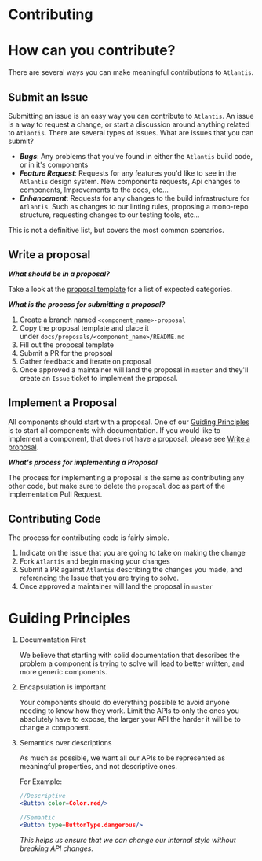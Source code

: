 # Contributing

# How can you contribute?

There are several ways you can make meaningful contributions to `Atlantis`. 

## Submit an Issue

Submitting an issue is an easy way you can contribute to `Atlantis`. An issue is a way to request a change, or start a discussion around anything related to `Atlantis`. There are several types of issues. What are issues that you can submit?

- ***Bugs***: Any problems that you've found in either the `Atlantis` build code, or in it's components
- ***Feature Request***: Requests for any features you'd like to see in the `Atlantis` design system.  New components requests, Api changes to components, Improvements to the docs, etc...
- ***Enhancement***: Requests for any changes to the build infrastructure for `Atlantis`. Such as changes to our linting rules, proposing a mono-repo structure, requesting changes to our testing tools, etc...

This is not a definitive list, but covers the most common scenarios.

## Write a proposal

***What should be in a proposal?***

Take a look at the [proposal template](docs/proposals/TEMPLATE.md) for a list of expected categories.

***What is the process for submitting a proposal?***

1. Create a branch named `<component_name>-proposal`
2. Copy the proposal template and place it under `docs/proposals/<component_name>/README.md`
3. Fill out the proposal template
4. Submit a PR for the propsoal
5. Gather feedback and iterate on proposal
6. Once approved a maintainer will land the proposal in `master` and they'll create an `Issue` ticket to implement the proposal.

## Implement a Proposal

All components should start with a proposal. One of our [Guiding Principles](#guiding-principles) is to start all components with documentation. If you would like to implement a component, that does not have a proposal, please see [Write a proposal](#write-a-proposal).

***What's process for implementing a Proposal***

The process for implementing a proposal is the same as contributing any other code, but make sure to delete the `propsoal` doc as part of the implementation Pull Request.

## Contributing Code

The process for contributing code is fairly simple.

1. Indicate on the issue that you are going to take on making the change
2. Fork `Atlantis` and begin making your changes
3. Submit a PR against `Atlantis` describing the changes you made, and referencing the Issue that you are trying to solve.
4. Once approved a maintainer will land the proposal in `master`

# Guiding Principles

1. Documentation First

    We believe that starting with solid documentation that describes the problem a component is trying to solve will lead to better written, and more generic components.

2. Encapsulation is important

    Your components should do everything possible to avoid anyone needing to know how they work. Limit the APIs to only the ones you absolutely have to expose, the larger your API the harder it will be to change a component.

3. Semantics over descriptions

    As much as possible, we want all our  APIs to be represented as meaningful properties, and not descriptive ones.

    For Example:
    ```jsx
    //Descriptive
    <Button color=Color.red/>
    
    //Semantic
    <Button type=ButtonType.dangerous/>
    ```
    
    *This helps us ensure that we can change our internal style without breaking API changes.*